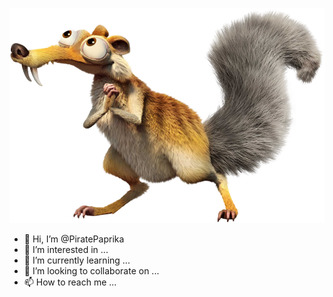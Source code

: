 ![PiratePaprika](https://raw.githubusercontent.com/PiratePaprika/PiratePaprika/main/Ice_Age.png)

- 👋 Hi, I’m @PiratePaprika
- 👀 I’m interested in ...
- 🌱 I’m currently learning ...
- 💞️ I’m looking to collaborate on ...
- 📫 How to reach me ...

<!---
PiratePaprika/PiratePaprika is a ✨ special ✨ repository because its `README.md` (this file) appears on your GitHub profile.
You can click the Preview link to take a look at your changes.
--->

